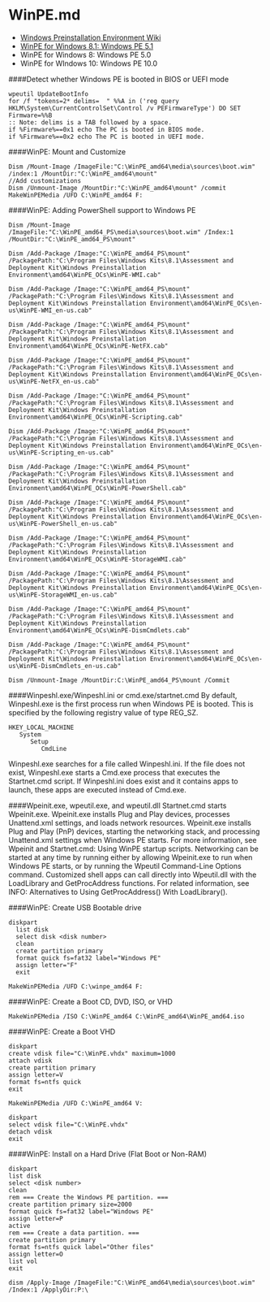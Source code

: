 WinPE.md
=======


+ [Windows Preinstallation Environment Wiki](https://en.wikipedia.org/wiki/Windows_Preinstallation_Environment)
+ [WinPE for Windows 8.1: Windows PE 5.1 ](https://technet.microsoft.com/en-us/library/hh825110.aspx)
+ WinPE for Windows 8: Windows PE 5.0
+ WinPE for WIndows 10: Windows PE 10.0

####Detect whether Windows PE is booted in BIOS or UEFI mode
```
wpeutil UpdateBootInfo
for /f "tokens=2* delims=  " %%A in ('reg query HKLM\System\CurrentControlSet\Control /v PEFirmwareType') DO SET Firmware=%%B
:: Note: delims is a TAB followed by a space.
if %Firmware%==0x1 echo The PC is booted in BIOS mode.
if %Firmware%==0x2 echo The PC is booted in UEFI mode.
```
####WinPE: Mount and Customize
```
Dism /Mount-Image /ImageFile:"C:\WinPE_amd64\media\sources\boot.wim" /index:1 /MountDir:"C:\WinPE_amd64\mount"
//Add customizations
Dism /Unmount-Image /MountDir:"C:\WinPE_amd64\mount" /commit
MakeWinPEMedia /UFD C:\WinPE_amd64 F:
```
####WinPE: Adding PowerShell support to Windows PE
```
Dism /Mount-Image /ImageFile:"C:\WinPE_amd64_PS\media\sources\boot.wim" /Index:1 /MountDir:"C:\WinPE_amd64_PS\mount"

Dism /Add-Package /Image:"C:\WinPE_amd64_PS\mount" /PackagePath:"C:\Program Files\Windows Kits\8.1\Assessment and Deployment Kit\Windows Preinstallation Environment\amd64\WinPE_OCs\WinPE-WMI.cab"

Dism /Add-Package /Image:"C:\WinPE_amd64_PS\mount" /PackagePath:"C:\Program Files\Windows Kits\8.1\Assessment and Deployment Kit\Windows Preinstallation Environment\amd64\WinPE_OCs\en-us\WinPE-WMI_en-us.cab"

Dism /Add-Package /Image:"C:\WinPE_amd64_PS\mount" /PackagePath:"C:\Program Files\Windows Kits\8.1\Assessment and Deployment Kit\Windows Preinstallation Environment\amd64\WinPE_OCs\WinPE-NetFX.cab"

Dism /Add-Package /Image:"C:\WinPE_amd64_PS\mount" /PackagePath:"C:\Program Files\Windows Kits\8.1\Assessment and Deployment Kit\Windows Preinstallation Environment\amd64\WinPE_OCs\en-us\WinPE-NetFX_en-us.cab"

Dism /Add-Package /Image:"C:\WinPE_amd64_PS\mount" /PackagePath:"C:\Program Files\Windows Kits\8.1\Assessment and Deployment Kit\Windows Preinstallation Environment\amd64\WinPE_OCs\WinPE-Scripting.cab"

Dism /Add-Package /Image:"C:\WinPE_amd64_PS\mount" /PackagePath:"C:\Program Files\Windows Kits\8.1\Assessment and Deployment Kit\Windows Preinstallation Environment\amd64\WinPE_OCs\en-us\WinPE-Scripting_en-us.cab"

Dism /Add-Package /Image:"C:\WinPE_amd64_PS\mount" /PackagePath:"C:\Program Files\Windows Kits\8.1\Assessment and Deployment Kit\Windows Preinstallation Environment\amd64\WinPE_OCs\WinPE-PowerShell.cab"

Dism /Add-Package /Image:"C:\WinPE_amd64_PS\mount" /PackagePath:"C:\Program Files\Windows Kits\8.1\Assessment and Deployment Kit\Windows Preinstallation Environment\amd64\WinPE_OCs\en-us\WinPE-PowerShell_en-us.cab"

Dism /Add-Package /Image:"C:\WinPE_amd64_PS\mount" /PackagePath:"C:\Program Files\Windows Kits\8.1\Assessment and Deployment Kit\Windows Preinstallation Environment\amd64\WinPE_OCs\WinPE-StorageWMI.cab"

Dism /Add-Package /Image:"C:\WinPE_amd64_PS\mount" /PackagePath:"C:\Program Files\Windows Kits\8.1\Assessment and Deployment Kit\Windows Preinstallation Environment\amd64\WinPE_OCs\en-us\WinPE-StorageWMI_en-us.cab"

Dism /Add-Package /Image:"C:\WinPE_amd64_PS\mount" /PackagePath:"C:\Program Files\Windows Kits\8.1\Assessment and Deployment Kit\Windows Preinstallation Environment\amd64\WinPE_OCs\WinPE-DismCmdlets.cab"

Dism /Add-Package /Image:"C:\WinPE_amd64_PS\mount" /PackagePath:"C:\Program Files\Windows Kits\8.1\Assessment and Deployment Kit\Windows Preinstallation Environment\amd64\WinPE_OCs\en-us\WinPE-DismCmdlets_en-us.cab"

Dism /Unmount-Image /MountDir:C:\WinPE_amd64_PS\mount /Commit
```
####Winpeshl.exe/Winpeshl.ini or cmd.exe/startnet.cmd
By default, Winpeshl.exe is the first process run when Windows PE is booted. This is specified by the following registry value of type REG_SZ.
```
HKEY_LOCAL_MACHINE
   System
      Setup
         CmdLine
```
Winpeshl.exe searches for a file called Winpeshl.ini. If the file does not exist, Winpeshl.exe starts a Cmd.exe process that executes the Startnet.cmd script. If Winpeshl.ini does exist and it contains apps to launch, these apps are executed instead of Cmd.exe.

####Wpeinit.exe, wpeutil.exe, and wpeutil.dll
Startnet.cmd starts Wpeinit.exe. Wpeinit.exe installs Plug and Play devices, processes Unattend.xml settings, and loads network resources.
Wpeinit.exe installs Plug and Play (PnP) devices, starting the networking stack, and processing Unattend.xml settings when Windows PE starts. For more information, see Wpeinit and Startnet.cmd: Using WinPE startup scripts.
Networking can be started at any time by running either by allowing Wpeinit.exe to run when Windows PE starts, or by running the Wpeutil Command-Line Options command.
Customized shell apps can call directly into Wpeutil.dll with the LoadLibrary and GetProcAddress functions. For related information, see INFO: Alternatives to Using GetProcAddress() With LoadLibrary().


####WinPE: Create USB Bootable drive
```
diskpart
  list disk
  select disk <disk number>
  clean
  create partition primary
  format quick fs=fat32 label="Windows PE"
  assign letter="F"
  exit

MakeWinPEMedia /UFD C:\winpe_amd64 F:
```
####WinPE: Create a Boot CD, DVD, ISO, or VHD
```
MakeWinPEMedia /ISO C:\WinPE_amd64 C:\WinPE_amd64\WinPE_amd64.iso
```
####WinPE: Create a Boot VHD
```
diskpart
create vdisk file="C:\WinPE.vhdx" maximum=1000
attach vdisk
create partition primary
assign letter=V
format fs=ntfs quick
exit

MakeWinPEMedia /UFD C:\WinPE_amd64 V:

diskpart
select vdisk file="C:\WinPE.vhdx"
detach vdisk
exit
```
####WinPE: Install on a Hard Drive (Flat Boot or Non-RAM)
```
diskpart
list disk
select <disk number>
clean
rem === Create the Windows PE partition. ===
create partition primary size=2000
format quick fs=fat32 label="Windows PE"
assign letter=P
active
rem === Create a data partition. ===
create partition primary
format fs=ntfs quick label="Other files"
assign letter=O
list vol
exit

dism /Apply-Image /ImageFile:"C:\WinPE_amd64\media\sources\boot.wim" /Index:1 /ApplyDir:P:\
```

